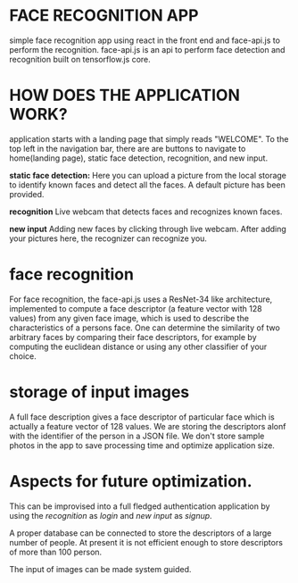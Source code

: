 # FACE RECOGNITION APP

simple face recognition app using react in the front end and face-api.js to perform the recognition.
face-api.js is an api to perform face detection and recognition built on tensorflow.js core.

# HOW DOES THE APPLICATION WORK?

application starts with a landing page that simply reads "WELCOME". To the top left in the navigation bar, there are are buttons to navigate to home(landing page), static face detection, recognition, and new input.

**static face detection:**
Here you can upload a picture from the local storage to identify known faces and detect all the faces. A default picture has been provided.

**recognition**
Live webcam that detects faces and recognizes known faces.

**new input**
Adding new faces by clicking through live webcam. After adding your pictures here, the recognizer can recognize you.

# face recognition

For face recognition, the face-api.js uses a ResNet-34 like architecture, implemented to compute a face descriptor (a feature vector with 128 values) from any given face image, which is used to describe the characteristics of a persons face. One can determine the similarity of two arbitrary faces by comparing their face descriptors, for example by computing the euclidean distance or using any other classifier of your choice.

# storage of input images

A full face description gives a face descriptor of particular face which is actually a feature vector of 128 values. We are storing the descriptors alonf with the identifier of the person in a JSON file. We don't store sample photos in the app to save processing time and optimize application size.

# Aspects for future optimization.

This can be improvised into a full fledged authentication application by using the _recognition_ as _login_ and _new input_ as _signup_.

A proper database can be connected to store the descriptors of a large number of people. At present it is not efficient enough to store descriptors of more than 100 person.

The input of images can be made system guided.
